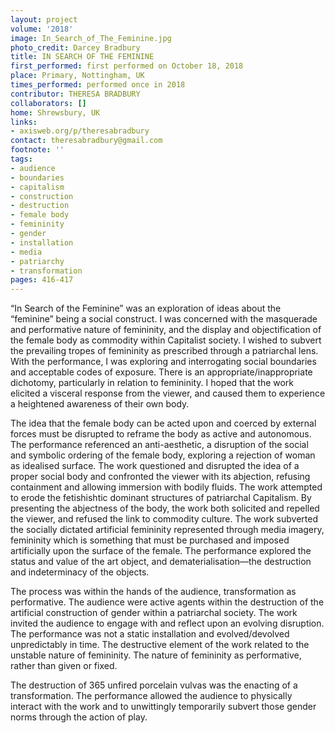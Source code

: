 ```yaml
---
layout: project
volume: '2018'
image: In_Search_of_The_Feminine.jpg
photo_credit: Darcey Bradbury
title: IN SEARCH OF THE FEMININE
first_performed: first performed on October 18, 2018
place: Primary, Nottingham, UK
times_performed: performed once in 2018
contributor: THERESA BRADBURY
collaborators: []
home: Shrewsbury, UK
links:
- axisweb.org/p/theresabradbury
contact: theresabradbury@gmail.com
footnote: ''
tags:
- audience
- boundaries
- capitalism
- construction
- destruction
- female body
- femininity
- gender
- installation
- media
- patriarchy
- transformation
pages: 416-417
---
```


“In Search of the Feminine” was an exploration of ideas about the “feminine” being a social construct. I was concerned with the masquerade and performative nature of femininity, and the display and objectification of the female body as commodity within Capitalist society. I wished to subvert the prevailing tropes of femininity as prescribed through a patriarchal lens. With the performance, I was exploring and interrogating social boundaries and acceptable codes of exposure. There is an appropriate/inappropriate dichotomy, particularly in relation to femininity. I hoped that the work elicited a visceral response from the viewer, and caused them to experience a heightened awareness of their own body.

The idea that the female body can be acted upon and coerced by external forces must be disrupted to reframe the body as active and autonomous. The performance referenced an anti-aesthetic, a disruption of the social and symbolic ordering of the female body, exploring a rejection of woman as idealised surface. The work questioned and disrupted the idea of a proper social body and confronted the viewer with its abjection, refusing containment and allowing immersion with bodily fluids. The work attempted to erode the fetishishtic dominant structures of patriarchal Capitalism. By presenting the abjectness of the body, the work both solicited and repelled the viewer, and refused the link to commodity culture. The work subverted the socially dictated artificial femininity represented through media imagery, femininity which is something that must be purchased and imposed artificially upon the surface of the female. The performance explored the status and value of the art object, and dematerialisation—the destruction and indeterminacy of the objects.

The process was within the hands of the audience, transformation as performative. The audience were active agents within the destruction of the artificial construction of gender within a patriarchal society. The work invited the audience to engage with and reflect upon an evolving disruption. The performance was not a static installation and evolved/devolved unpredictably in time. The destructive element of the work related to the unstable nature of femininity. The nature of femininity as performative, rather than given or fixed.

The destruction of 365 unfired porcelain vulvas was the enacting of a transformation. The performance allowed the audience to physically interact with the work and to unwittingly temporarily subvert those gender norms through the action of play.
